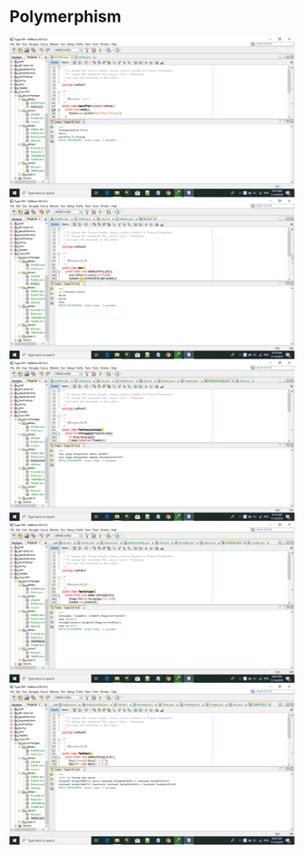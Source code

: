 # Polymerphism
![Alt Text](https://github.com/Richmondjanusrafiiaryanto/Polymerphism/blob/master/Screenshot%20(194).png)
![Alt Text](https://github.com/Richmondjanusrafiiaryanto/Polymerphism/blob/master/Screenshot%20(195).png)
![Alt Text](https://github.com/Richmondjanusrafiiaryanto/Polymerphism/blob/master/Screenshot%20(196).png)
![Alt Text](https://github.com/Richmondjanusrafiiaryanto/Polymerphism/blob/master/Screenshot%20(197).png)
![Alt Text](https://github.com/Richmondjanusrafiiaryanto/Polymerphism/blob/master/Screenshot%20(198).png)
